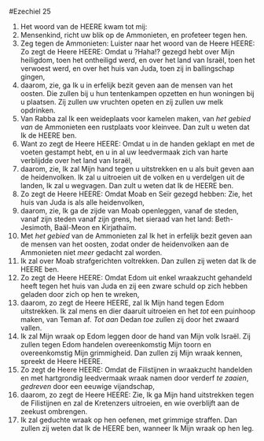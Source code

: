 #Ezechiel 25
1. Het woord van de HEERE kwam tot mij:
2. Mensenkind, richt uw blik op de Ammonieten, en profeteer tegen hen.
3. Zeg tegen de Ammonieten: Luister naar het woord van de Heere HEERE: Zo zegt de Heere HEERE: Omdat u ?Haha!? gezegd hebt over Mijn heiligdom, toen het ontheiligd werd, en over het land van Israël, toen het verwoest werd, en over het huis van Juda, toen zij in ballingschap gingen,
4. daarom, zie, ga Ik u in erfelijk bezit geven aan de mensen van het oosten. Die zullen bij u hun tentenkampen opzetten en hun woningen bij u plaatsen. Zíj zullen uw vruchten opeten en zíj zullen uw melk opdrinken.
5. Van Rabba zal Ik een weideplaats voor kamelen maken, van *het gebied van* de Ammonieten een rustplaats voor kleinvee. Dan zult u weten dat Ik de HEERE ben.
6. Want zo zegt de Heere HEERE: Omdat u in de handen geklapt en met de voeten gestampt hebt, en u in al uw leedvermaak zich van harte verblijdde over het land van Israël,
7. daarom, zie, Ik zal Mijn hand tegen u uitstrekken en u als buit geven aan de heidenvolken. Ik zal u uitroeien uit de volken en u verdelgen uit de landen, Ik zal u wegvagen. Dan zult u weten dat Ik de HEERE ben.
8. Zo zegt de Heere HEERE: Omdat Moab en Seïr gezegd hebben: Zie, het huis van Juda is als alle heidenvolken,
9. daarom, zie, Ik ga de zijde van Moab openleggen, vanaf de steden, vanaf zijn steden vanaf zijn grens, het sieraad van het land: Beth-Jesimoth, Baäl-Meon en Kirjathaïm.
10. Met *het gebied* van de Ammonieten zal Ik het in erfelijk bezit geven aan de mensen van het oosten, zodat onder de heidenvolken aan de Ammonieten niet *meer* gedacht zal worden.
11. Ik zal over Moab strafgerichten voltrekken. Dan zullen zij weten dat Ik de HEERE ben.
12. Zo zegt de Heere HEERE: Omdat Edom uit enkel wraakzucht gehandeld heeft tegen het huis van Juda en zij een zware schuld op zich hebben geladen door zich op hen te wreken,
13. daarom, zo zegt de Heere HEERE, zal Ik Mijn hand tegen Edom uitstrekken. Ik zal mens en dier daaruit uitroeien en het *tot* een puinhoop maken, van Teman af. *Tot aan* Dedan *toe* zullen zij door het zwaard vallen.
14. Ik zal Mijn wraak op Edom leggen door de hand van Mijn volk Israël. Zij zullen tegen Edom handelen overeenkomstig Mijn toorn en overeenkomstig Mijn grimmigheid. Dan zullen zij Mijn wraak kennen, spreekt de Heere HEERE.
15. Zo zegt de Heere HEERE: Omdat de Filistijnen in wraakzucht handelden en met hartgrondig leedvermaak wraak namen door verderf *te zaaien*, *gedreven* door een eeuwige vijandschap,
16. daarom, zo zegt de Heere HEERE: Zie, Ik ga Mijn hand uitstrekken tegen de Filistijnen en zal de Kretenzers uitroeien, en wie overblijft aan de zeekust ombrengen.
17. Ik zal geduchte wraak op hen oefenen, met grimmige straffen. Dan zullen zij weten dat Ik de HEERE ben, wanneer Ik Mijn wraak op hen leg.
